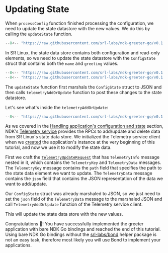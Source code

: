 # Updating State

When `processConfig` function finished processing the configuration, we need to update the state datastore with the new values. We do this by calling the `updateState` function.

```{.go title="greeter/app.go" hl_lines="11"}
--8<-- "https://raw.githubusercontent.com/srl-labs/ndk-greeter-go/v0.1.0/greeter/app.go:app-start"
```

In SR Linux, the state data store contains both configuration and read-only elements, so we need to update the state datastore with the `ConfigState` struct that contains both the `name` and `greeting` values.

```{.go title="greeter/state.go"}
--8<-- "https://raw.githubusercontent.com/srl-labs/ndk-greeter-go/v0.1.0/greeter/state.go:state-const"
--8<-- "https://raw.githubusercontent.com/srl-labs/ndk-greeter-go/v0.1.0/greeter/state.go:update-state"
```

The `updateState` function first marshals the `ConfigState` struct to JSON and then calls `telemetryAddOrUpdate` function to post these changes to the state datastore.

Let's see what's inside the `telemetryAddOrUpdate`:

```{.go title="greeter/state.go"}
--8<-- "https://raw.githubusercontent.com/srl-labs/ndk-greeter-go/v0.1.0/greeter/state.go:telemetry-add-or-update"
```

As we covered in the [Handling application's configuration and state](../../../operations.md#handling-applications-configuration-and-state) section, NDK's [Telemetry service][sdk_mgr_telem_svc_doc] provides the RPCs to add/update and delete data from SR Linux's state data store. We initialized the Telemetry service client when we [created](app-instance.md#creating-ndk-clients) the application's instance at the very beginning of this tutorial, and now we use it to modify the state data.

First we craft the [`TelemetryUpdateRequest`][sdk_mgr_telem_upd_req_doc] that has `TelemetryInfo` message nested in it, which contains the `TelemetryKey` and `TelemetryData` messages. The `TelemetryKey` message contains the `path` field that specifies the path to the state data element we want to update. The `TelemetryData` message contains the `json` field that contains the JSON representation of the data we want to add/update.

Our `ConfigState` struct was already marshaled to JSON, so we just need to set the `json` field of the `TelemetryData` message to the marshaled JSON and call `TelemetryAddOrUpdate` function of the Telemetry service client.

This will update the state data store with the new values.

Congratulations :partying_face:! You have successfully implemented the greeter application with bare NDK Go bindings and reached the end of this tutorial. Using bare NDK Go bindings without the [srl-labs/bond][bond-repo] helper package is not an easy task, therefore most likely you will use Bond to implement your applications.

[sdk_mgr_telem_svc_doc]: https://rawcdn.githack.com/nokia/srlinux-ndk-protobufs/v0.2.0/doc/index.html#srlinux.sdk.SdkMgrTelemetryService
[sdk_mgr_telem_upd_req_doc]:https://rawcdn.githack.com/nokia/srlinux-ndk-protobufs/v0.2.0/doc/index.html#srlinux.sdk.TelemetryUpdateRequest
[bond-repo]: https://github.com/srl-labs/bond
